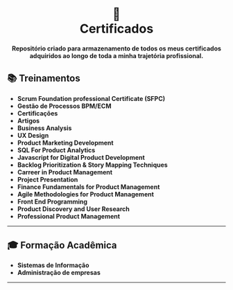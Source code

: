 <h1 align="center">
  🥇<br>Certificados
</h1>

<h4 align="center">
  Repositório criado para armazenamento de todos os meus certificados adquiridos ao longo de toda a minha trajetória profissional.
</h4>

## 📚 Treinamentos

- **Scrum Foundation professional Certificate (SFPC)**
- **Gestão de Processos BPM/ECM**
- **Certificações**
- **Artigos**
- **Business Analysis**
- **UX Design**
- **Product Marketing Development**
- **SQL For Product Analytics**
- **Javascript for Digital Product Development**
- **Backlog Prioritization & Story Mapping Techniques**
- **Carreer in Product Management**
- **Project Presentation**
- **Finance Fundamentals for Product Management**
- **Agile Methodologies for Product Management**
- **Front End Programming**
- **Product Discovery and User Research**
- **Professional Product Management**

---

## 🎓 Formação Acadêmica

- **Sistemas de Informação**
- **Administração de empresas**

---
